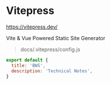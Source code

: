 # Vitepress

https://vitepress.dev/

Vite & Vue Powered Static Site Generator


> docs/.vitepress/config.js
```js
export default {
  title: 'BWS',
  description: 'Technical Notes',
}
```